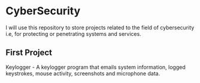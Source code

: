 # CyberSecurity
I will use this repository to store projects related to the field of cybersecurity i.e, for protecting or penetrating systems and services.

## First Project
Keylogger - A keylogger program that emails system information, logged keystrokes, mouse activity, screenshots and microphone data.

